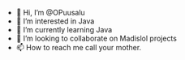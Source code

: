 - 👋 Hi, I’m @OPuusalu
- 👀 I’m interested in Java
- 🌱 I’m currently learning Java
- 💞️ I’m looking to collaborate on Madislol projects
- 📫 How to reach me call your mother.
